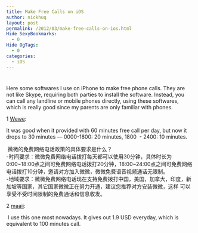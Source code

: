 ```yaml
---
title: Make Free Calls on iOS
author: nickhuq
layout: post
permalink: /2012/03/make-free-calls-on-ios.html
Hide SexyBookmarks:
  - 0
Hide OgTags:
  - 0
categories:
  - iOS
---
```

# 

Here some softwares I use on iPhone to make free phone calls. They are not like Skype, requiring both parties to install the software. Instead, you can call any landline or mobile phones directly, using these softwares, which is really good since my parents are only familiar with phones.

1 [Wewe][1]:

 [1]: http://www.uwewe.com

It was good when it provided with 60 minutes free call per day, but now it drops to 30 minutes — 0000-1800: 20 minutes, 1800  - 2400: 10 minutes.

 微微的免费网络电话政策的具体要求是什么？  
-时间要求：微微免费网络电话拨打每天都可以使用30分钟，具体时长为0:00~18:00点之间可免费网络电话拨打20分钟，18:00~24:00点之间可免费网络电话拨打10分钟，邀请对方加入微微，微微免费语音视频通话无限制。  
-地域要求：微微免费网络电话现在支持免费拨打中国，美国，加拿大，印度，新加坡等国家，其它国家微微正在努力开通，建议您推荐对方安装微微，这样 可以享受不受时间限制的免费通话和信息收发。

2 [maaii][2]:

 [2]: http://www.maaii.com/

 I use this one most nowadays. It gives out 1.9 USD everyday, which is equivalent to 100 minutes call.